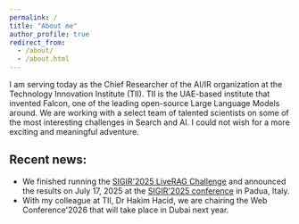```yaml
---
permalink: /
title: "About me"
author_profile: true
redirect_from: 
  - /about/
  - /about.html
---
```


I am serving today as the Chief Researcher of the  AI/IR organization at the Technology Innovation Institute (TII). TII is the UAE-based institute that invented Falcon, one of the leading open-source Large Language Models around. We are working with a select team of talented scientists on some of the most interesting challenges in Search and AI. I could not wish for a more exciting and meaningful adventure.


## Recent news:
* We finished running the [SIGIR'2025 LiveRAG Challenge](https://liverag.tii.ae) and announced the results on July 17, 2025 at the [SIGIR'2025 conference](https://sigir2025.dei.unipd.it/live-rag-challenge.html) in Padua, Italy.
* With my colleague at TII, Dr Hakim Hacid, we are chairing the Web Conference'2026 that will take place in Dubai next year. 
